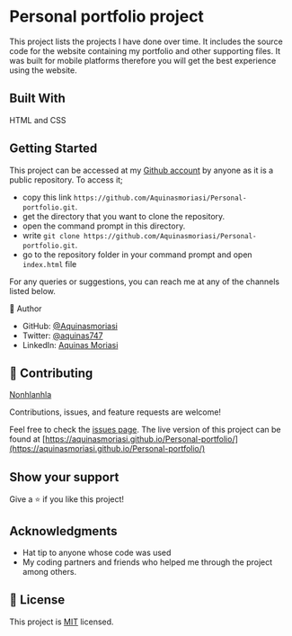 
# Personal portfolio project
This project lists the projects I have done over time. It includes the source code for the website containing my portfolio and other supporting files. It was built for mobile platforms therefore you will get the best experience using the website. 

## Built With
HTML and CSS

## Getting Started
This project can be accessed at my [Github account](https://github.com/Aquinasmoriasi) by anyone as it is a public repository. To access it;
- copy this link `https://github.com/Aquinasmoriasi/Personal-portfolio.git`.
- get the directory that you want to clone the repository.
- open the command prompt in this directory.
- write `git clone https://github.com/Aquinasmoriasi/Personal-portfolio.git`.
- go to the repository folder in your command prompt and open `index.html` file

For any queries or suggestions, you can reach me at any of the channels listed below.

👤 Author
- GitHub: [@Aquinasmoriasi](https://github.com/Aquinasmoriasi)
- Twitter: [@aquinas747](https://twitter.com/aquinas747)
- LinkedIn: [Aquinas Moriasi](www.linkedin.com/in/aquinas-moriasi)

## 🤝 Contributing
[Nonhlanhla](https://github.com/29td)

Contributions, issues, and feature requests are welcome!

Feel free to check the [issues page](https://github.com/Aquinasmoriasi/Personal-portfolio/issues).
The live version of this project can be found at [https://aquinasmoriasi.github.io/Personal-portfolio/](https://aquinasmoriasi.github.io/Personal-portfolio/)

## Show your support

Give a ⭐️ if you like this project!

## Acknowledgments

- Hat tip to anyone whose code was used
- My coding partners and friends who helped me through the project among others.


## 📝 License

This project is [MIT](./LICENSE) licensed.
